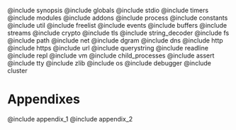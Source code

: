 @include synopsis
@include globals
@include stdio
@include timers
@include modules
@include addons
@include process
@include constants
@include util
@include freelist
@include events
@include buffers
@include streams
@include crypto
@include tls
@include string_decoder
@include fs
@include path
@include net
@include dgram
@include dns
@include http
@include https
@include url
@include querystring
@include readline
@include repl
@include vm
@include child_processes
@include assert
@include tty
@include zlib
@include os
@include debugger
@include cluster

# Appendixes
@include appendix_1
@include appendix_2
